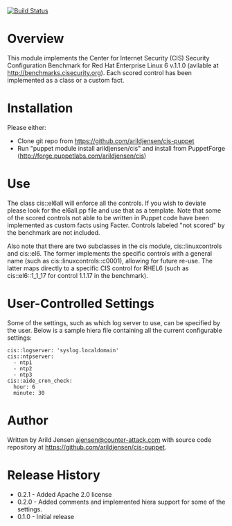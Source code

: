 [![Build Status](https://travis-ci.org/arildjensen/cis-puppet.png?branch=master)](https://travis-ci.org/arildjensen/cis-puppet)


Overview
========
 
This module implements the Center for Internet Security (CIS) Security Configuration Benchmark for Red Hat Enterprise Linux 6 v.1.1.0 (avilable at http://benchmarks.cisecurity.org). Each scored control has been implemented as a class or a custom fact.

Installation
============

Please either:

- Clone git repo from https://github.com/arildjensen/cis-puppet
- Run "puppet module install arildjensen/cis" and install from PuppetForge (http://forge.puppetlabs.com/arildjensen/cis)

Use
===

The class cis::el6all will enforce all the controls. If you wish to deviate please look for the el6all.pp file and use that as a template. Note that some of the scored controls not able to be written in Puppet code have been implemented as custom facts using Facter. Controls labeled "not scored" by the benchmark are not included.

Also note that there are two subclasses in the cis module, cis::linuxcontrols and cis::el6. The former implements the specific controls with a general name (such as cis::linuxcontrols::c0001), allowing for future re-use. The latter maps directly to a specific CIS control for RHEL6 (such as cis::el6::1_1_17 for control 1.1.17 in the benchmark).

User-Controlled Settings
========================
Some of the settings, such as which log server to use, can be specified by the
user. Below is a sample hiera file containing all the current configurable
settings:

```
cis::logserver: 'syslog.localdomain'
cis::ntpserver:
  - ntp1
  - ntp2
  - ntp3
cis::aide_cron_check:
  hour: 6
  minute: 30
```

Author
====

Written by Arild Jensen <ajensen@counter-attack.com> with source code repository at https://github.com/arildjensen/cis-puppet.


Release History
==========
- 0.2.1 - Added Apache 2.0 license
- 0.2.0 - Added comments and implemented hiera support for some of the settings.
- 0.1.0 - Initial release
